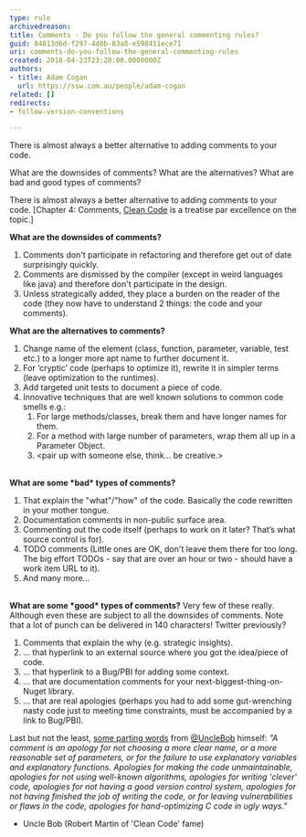 ```yaml
---
type: rule
archivedreason: 
title: Comments - Do you follow the general commenting rules?
guid: 84813d6d-f297-4d0b-83a8-e598411ece71
uri: comments-do-you-follow-the-general-commenting-rules
created: 2018-04-23T23:28:08.0000000Z
authors:
- title: Adam Cogan
  url: https://ssw.com.au/people/adam-cogan
related: []
redirects:
- follow-version-conventions

---
```


There is almost always a better alternative to adding comments to your code.


What are the downsides of comments? What are the alternatives? What are bad and good types of comments? 








<!--endintro-->

There is almost always a better alternative to adding comments to your code. [Chapter 4: Comments, [Clean Code](https&#58;//www.amazon.com.au/Clean-Code-Handbook-Software-Craftsmanship-ebook/dp/B001GSTOAM) is a treatise par excellence on the topic.]

**What are the downsides of comments?**



1. Comments don't participate in refactoring and therefore get out of date surprisingly quickly.
2. Comments are dismissed by the compiler (except in weird languages like java) and therefore don't participate in the design.
3. Unless strategically added, they place a burden on the reader of the code (they now have to understand 2 things: the code and your comments).




**What are the alternatives to comments?**

1. Change name of the element (class, function, parameter, variable, test etc.) to a longer more apt name to further document it.
2. For ‘cryptic’ code (perhaps to optimize it), rewrite it in simpler terms (leave optimization to the runtimes).
3. Add targeted unit tests to document a piece of code.
4. Innovative techniques that are well known solutions to common code smells e.g.:
    1. For large methods/classes, break them and have longer names for them.
    2. For a method with large number of parameters, wrap them all up in a Parameter Object.
    3. &lt;pair up with someone else, think… be creative.&gt;


<font color="#333333"><br></font>
 **What are some \*bad\* types of comments?** 

1. That explain the "what"/"how" of the code. Basically the code rewritten in your mother tongue.
2. Documentation comments in non-public surface area.
3. Commenting out the code itself (perhaps to work on it later? That’s what source control is for).
4. TODO comments (Little ones are OK, don't leave them there for too long. The big effort TODOs - say that are over an hour or two - should have a work item URL to it).
5. And many more…


<font color="#333333"><br></font>
 **What are some \*good\* types of comments?** 
Very few of these really. Although even these are subject to all the downsides of comments.
Note that a lot of punch can be delivered in 140 characters! Twitter previously?

1. Comments that explain the why (e.g. strategic insights).
2. … that hyperlink to an external source where you got the idea/piece of code.
3. … that hyperlink to a Bug/PBI for adding some context.
4. … that are documentation comments for your next-biggest-thing-on-Nuget library.
5. … that are real apologies (perhaps you had to add some gut-wrenching nasty code just to meeting time constraints, must be accompanied by a link to Bug/PBI).



Last but not the least, [some parting words](http&#58;//butunclebob.com/ArticleS.TimOttinger.ApologizeIncode) from [@UncleBob](https&#58;//twitter.com/unclebobmartin) himself:
*"A comment is an apology for not choosing a more clear name, or a more reasonable set of parameters, or for the failure to use explanatory variables and explanatory functions. Apologies for making the code unmaintainable, apologies for not using well-known algorithms, apologies for writing 'clever' code, apologies for not having a good version control system, apologies for not having finished the job of writing the code, or for leaving vulnerabilities or flaws in the code, apologies for hand-optimizing C code in ugly ways."*
- Uncle Bob (Robert Martin of 'Clean Code' fame)
